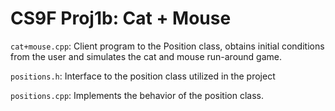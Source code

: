 # CS9F Proj1b: Cat + Mouse

`cat+mouse.cpp`: Client program to the Position class, obtains initial conditions from the user and simulates the cat and mouse run-around game.

`positions.h`: Interface to the position class utilized in the project

`positions.cpp`: Implements the behavior of the position class.

